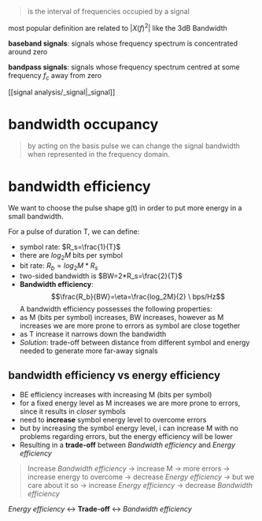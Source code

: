 
> is the interval of frequencies occupied by a signal

most popular definition are related to $\lvert X(f)^2\rvert$ like the 3dB Bandwidth

**baseband signals**: signals whose frequency spectrum is concentrated around zero

**bandpass signals**: signals whose frequency spectrum centred at some frequency $f_c$ away from zero

[[signal analysis/_signal|_signal]]

# bandwidth occupancy
>by acting on the basis pulse we can change the signal bandwidth when represented in the frequency domain.


# bandwidth efficiency
We want to choose the pulse shape g(t) in order to put more energy in a small bandwidth.

For a pulse of duration T, we can define:
- symbol rate: $R_s=\frac{1}{T}$
- there are $log_2M$ bits per symbol
- bit rate: $R_b = log_2M * R_s$
- two-sided bandwidth is $BW=2*R_s=\frac{2}{T}$
- **Bandwidth efficiency**:$$\frac{R_b}{BW}=\eta=\frac{log_2M}{2} \ bps/Hz$$
A bandwidth efficiency possesses the following properties:
- as M (bits per symbol) increases, BW increases, however as M increases we are more prone to errors as symbol are close together
- as T increase it narrows down the bandwidth
- *Solution*: trade-off between distance from different symbol and energy needed to generate more far-away signals 

## bandwidth efficiency vs energy efficiency
- BE efficiency increases with increasing M (bits per symbol)
- for a fixed energy level as M increases we are more prone to errors, since it results in *closer* symbols
- need to **increase** symbol energy level to overcome errors
- but by increasing the symbol energy level, i can increase M with no problems regarding errors, but the energy efficiency will be lower
- Resulting in a **trade-off** between *Bandwidth efficiency* and *Energy efficiency*


>Increase *Bandwidth efficiency* -> increase M -> more errors -> increase energy to overcome -> decrease *Energy efficiency* -> but we care about it so -> increase *Energy efficiency* -> decrease *Bandwidth efficiency*

*Energy efficiency* <-> **Trade-off** <-> *Bandwidth efficiency* 

